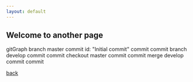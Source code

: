 ```yaml
---
layout: default
---
```


## Welcome to another page


<div class="mermaid">
  gitGraph
    branch master
    commit id: "Initial commit"
    commit
    commit
    branch develop
    commit
    commit
    checkout master
    commit
    commit
    merge develop
    commit
    commit
</div>



[back](./)
